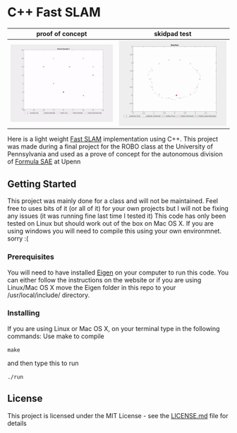 # C++ Fast SLAM
proof of concept    | skidpad test
:-------------------------:|:-------------------------:
![example1](https://github.com/dskart/ROBO_fast_slam/blob/master/gifs/example.gif)|  ![example2](https://github.com/dskart/ROBO_fast_slam/blob/master/gifs/example2.gif)

Here is a light weight [Fast SLAM](http://robots.stanford.edu/papers/montemerlo.fastslam-tr.pdf) implementation using C++. This project was made during a final project for the ROBO class at the University of Pennsylvania and used as a prove of concept for the autonomous division of [Formula SAE](http://www.pennelectricracing.com/) at Upenn 

## Getting Started

This project was mainly done for a class and will not be maintained. Feel free to uses bits of it (or all of it) for your own projects but I will not be fixing any issues (it was running fine last time I tested it)
This code has only been tested on Linux but should work out of the box on Mac OS X. If you are using windows you will need to compile this using your own environmnet. sorry :(

### Prerequisites

You will need to have installed [Eigen](https://eigen.tuxfamily.org/dox/GettingStarted.html) on your computer to run this code.
You can either follow the instructions on the website or if you are using Linux/Mac OS X move the Eigen folder in this repo to your /usr/local/include/ directory.

### Installing

If you are using Linux or Mac OS X, on your terminal type in the following commands:
Use make to compile
```
make
```
and then type this to run
```
./run
```

## License

This project is licensed under the MIT License - see the [LICENSE.md](LICENSE.md) file for details
